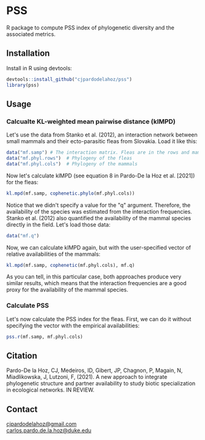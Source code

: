 # PSS
R package to compute PSS index of phylogenetic diversity and the associated metrics.

## Installation
Install in R using devtools:

```R
devtools::install_github("cjpardodelahoz/pss")
library(pss)
```

## Usage

### Calcualte KL-weighted mean pairwise distance (klMPD)

Let's use the data from Stanko et al. (2012), an interaction network between small mammals and their ecto-parasitic fleas from Slovakia. Load it like this:

```R
data("mf.samp") # The interaction matrix. Fleas are in the rows and mammals in the columns
data("mf.phyl.rows")  # Phylogeny of the fleas
data("mf.phyl.cols")  # Phylogeny of the mammals
```

Now let's calculate klMPD (see equation 8 in Pardo-De la Hoz et al. [2021]) for the fleas:

```R
kl.mpd(mf.samp, cophenetic.phylo(mf.phyl.cols))
```

Notice that we didn't specify a value for the "q" argument. Therefore, the availability of the species was estimated from the interaction frequencies. Stanko et al. (2012) also quantified the availability of the mammal species directly in the field. Let's load those data:

```R
data("mf.q")
```

Now, we can calculate klMPD again, but with the user-specified vector of relative availabilities of the mammals:

```R
kl.mpd(mf.samp, cophenetic(mf.phyl.cols), mf.q)
````

As you can tell, in this particular case, both approaches produce very similar results, which means that the interaction frequencies are a good proxy for the availability of the mammal species.

### Calculate PSS

Let's now calculate the PSS index for the fleas. First, we can do it without specifying the vector with the empirical availabilities:

```R
pss.r(mf.samp, mf.phyl.cols)
```

## Citation
Pardo-De la Hoz, CJ, Medeiros, ID, Gibert, JP, Chagnon, P, Magain, N, Miadlikowska, J, Lutzoni, F, (2021). A new approach to integrate phylogenetic structure and partner availability to study biotic specialization in ecological networks. IN REVIEW.

## Contact
cjpardodelahoz@gmail.com\
carlos.pardo.de.la.hoz@duke.edu
